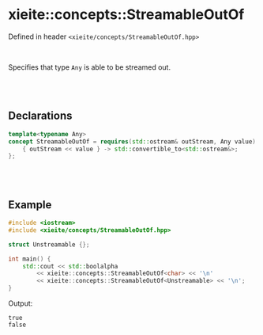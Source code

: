 # xieite::concepts::StreamableOutOf
Defined in header `<xieite/concepts/StreamableOutOf.hpp>`

<br/>

Specifies that type `Any` is able to be streamed out.

<br/><br/>

## Declarations
```cpp
template<typename Any>
concept StreamableOutOf = requires(std::ostream& outStream, Any value) {
	{ outStream << value } -> std::convertible_to<std::ostream&>;
};
```

<br/><br/>

## Example
```cpp
#include <iostream>
#include <xieite/concepts/StreamableOutOf.hpp>

struct Unstreamable {};

int main() {
	std::cout << std::boolalpha
		<< xieite::concepts::StreamableOutOf<char> << '\n'
		<< xieite::concepts::StreamableOutOf<Unstreamable> << '\n';
}
```
Output:
```
true
false
```
